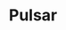 ---
title: Pulsar
categories:
  - message-broker
docs:
  - id: java
    url: https://www.testcontainers.org/modules/pulsar/
    example: |
      ```
      var pulsar = new PulsarContainer(DockerImageName.parse("apachepulsar/pulsar:2.10.0"));
      pulsar.start();
      ```
  - id: go
    url: https://golang.testcontainers.org/modules/pulsar/
    example: |
      ```
      container, err := pulsar.StartContainer(ctx,
        pulsar.WithPulsarImage("apachepulsar/pulsar:2.10.0"),
        pulsar.WithPulsarEnv("brokerDeduplicationEnabled", "true"),
        pulsar.WithFunctionsWorker(),
        pulsar.WithTransactions(),
      )
      ```
description: |
  What is this
---